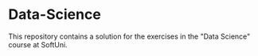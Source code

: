 # Data-Science
This repository contains a solution for the exercises in the "Data Science" course at SoftUni.
